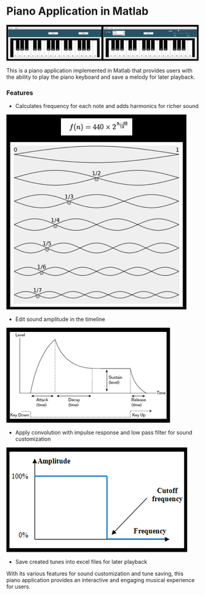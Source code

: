 # Piano Application in Matlab
![title](images/Picture1.png)

This is a piano application implemented in Matlab that provides users with the ability to play the piano keyboard and save a melody for later playback.

### Features
* Calculates frequency for each note and adds harmonics for richer sound

![title](images/Picture2.png)

* Edit sound amplitude in the timeline

![title](images/Picture3.png)

* Apply convolution with impulse response and low pass filter for sound customization

![title](images/Picture4.png)

* Save created tunes into excel files for later playback

With its various features for sound customization and tune saving, this piano application provides an interactive and engaging musical experience for users.
